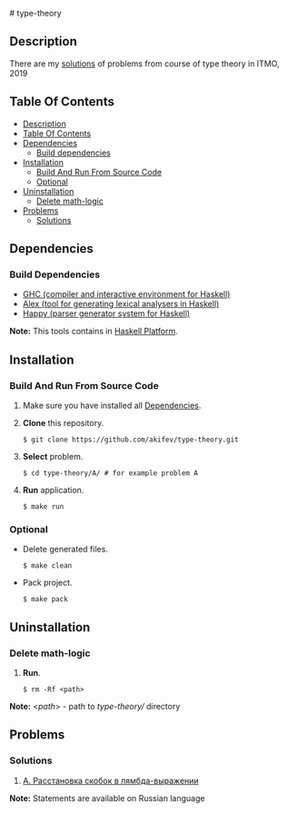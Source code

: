 ﻿﻿# type-theory
## Description
There are my [solutions](#solutions) of problems from course of type theory in ITMO, 2019 <br/>

## Table Of Contents
<!--ts-->
   * [Description](#description)
   * [Table Of Contents](#table-of-contents)
   * [Dependencies](#dependencies)
      * [Build dependencies](#build-dependencies)
   * [Installation](#installation)
      * [Build And Run From Source Code](#build-and-run-from-source-code)
      * [Optional](#optional)
   * [Uninstallation](#uninstallation)
      * [Delete math-logic](#delete-math-logic)
   * [Problems](#problems)
      * [Solutions](#solutions)
<!--te-->

## Dependencies
### Build Dependencies
- [GHC (compiler and interactive environment for Haskell)](https://www.haskell.org/ghc/)
- [Alex (tool for generating lexical analysers in Haskell)](https://www.haskell.org/alex/)
- [Happy (parser generator system for Haskell)](https://www.haskell.org/happy/)

**Note:** This tools contains in [Haskell Platform](https://www.haskell.org/platform/).   

## Installation
### Build And Run From Source Code
1. Make sure you have installed all [Dependencies](#dependencies).

2. **Clone** this repository.

    `$ git clone https://github.com/akifev/type-theory.git`
	
3. **Select** problem.

	`$ cd type-theory/A/ # for example problem A`

4. **Run** application.

	`$ make run`

### Optional
- Delete generated files.

	`$ make clean`

- Pack project.

	`$ make pack`

## Uninstallation
### Delete math-logic
1. **Run**.
	
	`$ rm -Rf <path>` 

**Note:** <*path*> - path to *type-theory/* directory    

## Problems
### Solutions 
1. [A. Расстановка скобок в лямбда-выражении](A)

**Note:** Statements are available on Russian language
